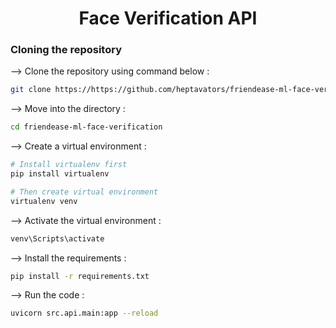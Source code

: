 <div align="center">

# Face Verification API

</div>

### Cloning the repository

--> Clone the repository using command below :

```bash
git clone https://https://github.com/heptavators/friendease-ml-face-verification.git
```

--> Move into the directory :

```bash
cd friendease-ml-face-verification
```

--> Create a virtual environment :

```bash
# Install virtualenv first
pip install virtualenv

# Then create virtual environment
virtualenv venv
```

--> Activate the virtual environment :

```bash
venv\Scripts\activate
```

--> Install the requirements :

```bash
pip install -r requirements.txt
```

--> Run the code :

```bash
uvicorn src.api.main:app --reload
```
